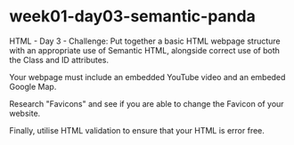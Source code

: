 # week01-day03-semantic-panda
HTML - Day 3 - Challenge:
Put together a basic HTML webpage structure with an appropriate use
of Semantic HTML, alongside correct use of both the Class and ID attributes. 

Your webpage must include an embedded YouTube video and an embeded Google Map. 

Research "Favicons" and see if you are able to change the Favicon of your website.

Finally, utilise HTML validation to ensure that your HTML is error free.
